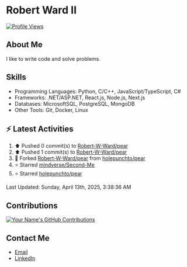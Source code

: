 
# Robert Ward II

[![Profile Views](https://komarev.com/ghpvc/?username=Robert-W-Ward)](https://github.com/Robert-W-Ward)

## About Me
I like to write code and solve problems.

## Skills
- Programming Languages: Python, C/C++, JavaScript/TypeScript, C#
- Frameworks: .NET/ASP.NET, React.js, Node.js, Next.js
- Databases: MicrosoftSQL, PostgreSQL, MongoDB
- Other Tools: Git, Docker, Linux

## :zap: Latest Activities
<!--RECENT_ACTIVITY:start-->
1. ⬆️ Pushed 0 commit(s) to [Robert-W-Ward/pear](https://github.com/Robert-W-Ward/pear)
2. ⬆️ Pushed 1 commit(s) to [Robert-W-Ward/pear](https://github.com/Robert-W-Ward/pear)
3. 🔱 Forked [Robert-W-Ward/pear](https://github.com/Robert-W-Ward/pear) from [holepunchto/pear](https://github.com/holepunchto/pear)
4. ⭐ Starred [mindverse/Second-Me](https://github.com/mindverse/Second-Me)
5. ⭐ Starred [holepunchto/pear](https://github.com/holepunchto/pear)
<!--RECENT_ACTIVITY:end-->

<!--RECENT_ACTIVITY:last_update-->
Last Updated: Sunday, April 13th, 2025, 3:38:36 AM
<!--RECENT_ACTIVITY:last_update_end-->

<!--END_SECTIN:activity-->
## Contributions
[![Your Name's GitHub Contributions](https://github-readme-streak-stats.herokuapp.com/?user=Robert-W-Ward&theme=radical)](https://github.com/your-username)

## Contact Me
- [Email](mailto:robertwesleyward2019@gmail.com)
- [LinkedIn](https://linkedin.com/in/https://www.linkedin.com/in/robert-ward-ii/)

